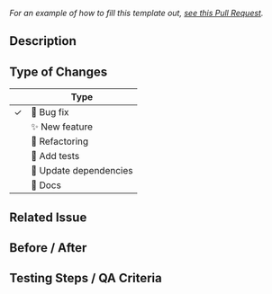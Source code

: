 _For an example of how to fill this template out, [see this Pull Request](https://github.com/the-collab-lab/tcl-3-smart-shopping-list/pull/44)._ 

## Description

## Type of Changes

<!-- Put an `✓` for the applicable box: -->

|     | Type                       |
| --- | -------------------------- |
| ✓   | :bug: Bug fix              |
|    | :sparkles: New feature     |
|    | :hammer: Refactoring       |
|    | :100: Add tests            |
|    | :link: Update dependencies |
|    | :scroll: Docs              |

## Related Issue


## Before / After


## Testing Steps / QA Criteria

